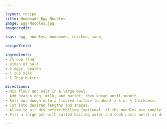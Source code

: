 ```yaml
---

layout: recipe
title: Homemade Egg Noodles
image: Egg-Noodles.jpg
imagecredit:

tags: egg, noodles, homemade, chicken, soup,

recipeYield: 

ingredients: 
- 2½ cup flour
- pinch of salt
- 2 eggs, beaten
- ½ cup milk
- 1 Tbsp butter

directions:
- Mix flour and salt in a large bowl.
- Add beaten egg, milk, and butter, then knead until smooth. 
- Roll out dough onto a floured surface to about a ¼ or ⅛ thickness. 
- Cut into desired lengths and shapes. 
- Allow to air dry before boiling (optional--if the noodles are completely dry they take longer to cook and I haven’t noticed a negative effect on the texture if you cook them straight after cutting them out). 
- Fill a large pot with salted boiling water and cook pasta until al dente. (pull a noodle out once in a while and cut it in half to examine the texture. Or just take a bite and see if you think its done.)

---
```

